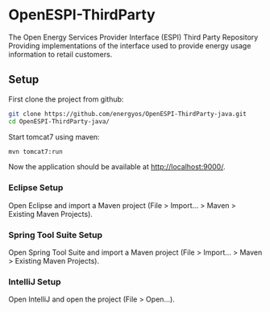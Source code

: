 OpenESPI-ThirdParty
======================

The Open Energy Services Provider Interface (ESPI) Third Party Repository Providing implementations of the interface used to provide energy usage information to retail customers.

## Setup

First clone the project from github:

```bash
git clone https://github.com/energyos/OpenESPI-ThirdParty-java.git
cd OpenESPI-ThirdParty-java/
```

Start tomcat7 using maven:

```bash
mvn tomcat7:run
```

Now the application should be available at [http://localhost:9000/](http://localhost:9000/).

### Eclipse Setup

Open Eclipse and import a Maven project (File > Import... > Maven > Existing Maven Projects).

### Spring Tool Suite Setup

Open Spring Tool Suite and import a Maven project (File > Import... > Maven > Existing Maven Projects).

### IntelliJ Setup

Open IntelliJ and open the project (File > Open...).
